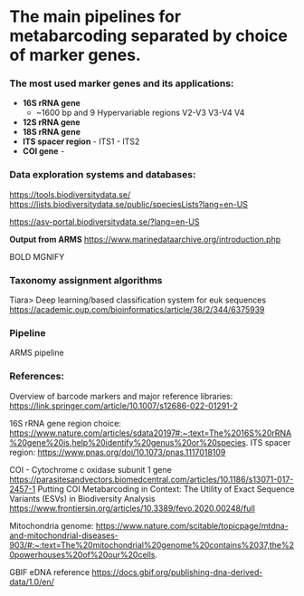 
# The main pipelines for metabarcoding separated by choice of marker genes.

### The most used marker genes and its applications:

- **16S rRNA gene** 
	- ~1600 bp and 9 Hypervariable regions
			V2-V3
			V3-V4
			V4
- **12S rRNA gene**
- **18S rRNA gene**
- **ITS spacer region** 
		- ITS1
		- ITS2
- **COI gene**
		- 
> 

### Data exploration systems and databases:

https://tools.biodiversitydata.se/
https://lists.biodiversitydata.se/public/speciesLists?lang=en-US

https://asv-portal.biodiversitydata.se/?lang=en-US

**Output from ARMS**
https://www.marinedataarchive.org/introduction.php

BOLD
MGNIFY


### Taxonomy assignment algorithms
Tiara> Deep learning/based classification system for euk sequences
https://academic.oup.com/bioinformatics/article/38/2/344/6375939


### Pipeline 
ARMS pipeline



### References:
Overview of barcode markers and major reference libraries:
https://link.springer.com/article/10.1007/s12686-022-01291-2


16S rRNA gene  region choice:
https://www.nature.com/articles/sdata20197#:~:text=The%2016S%20rRNA%20gene%20is,help%20identify%20genus%20or%20species.
ITS spacer region: https://www.pnas.org/doi/10.1073/pnas.1117018109

COI - Cytochrome c oxidase subunit 1 gene
https://parasitesandvectors.biomedcentral.com/articles/10.1186/s13071-017-2457-1
Putting COI Metabarcoding in Context: The Utility of Exact Sequence Variants (ESVs) in Biodiversity Analysis
https://www.frontiersin.org/articles/10.3389/fevo.2020.00248/full

Mitochondria genome:
https://www.nature.com/scitable/topicpage/mtdna-and-mitochondrial-diseases-903/#:~:text=The%20mitochondrial%20genome%20contains%2037,the%20powerhouses%20of%20our%20cells.

GBIF eDNA reference
https://docs.gbif.org/publishing-dna-derived-data/1.0/en/

